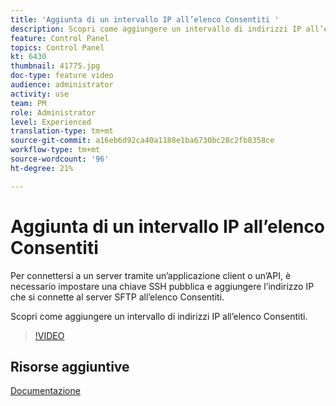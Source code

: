 ```yaml
---
title: 'Aggiunta di un intervallo IP all’elenco Consentiti '
description: Scopri come aggiungere un intervallo di indirizzi IP all’elenco Consentiti.
feature: Control Panel
topics: Control Panel
kt: 6430
thumbnail: 41775.jpg
doc-type: feature video
audience: administrator
activity: use
team: PM
role: Administrator
level: Experienced
translation-type: tm+mt
source-git-commit: a16eb6d92ca40a1188e1ba6730bc28c2fb8358ce
workflow-type: tm+mt
source-wordcount: '96'
ht-degree: 21%

---
```



# Aggiunta di un intervallo IP all’elenco Consentiti

Per connettersi a un server tramite un’applicazione client o un’API, è necessario impostare una chiave SSH pubblica e aggiungere l’indirizzo IP che si connette al server SFTP all’elenco Consentiti.

Scopri come aggiungere un intervallo di indirizzi IP all’elenco Consentiti.

>[!VIDEO](https://video.tv.adobe.com/v/41775?quality=12)

## Risorse aggiuntive

[Documentazione](https://docs.adobe.com/content/help/en/control-panel/using/sftp-management/ip-range-allow-listing.html)
